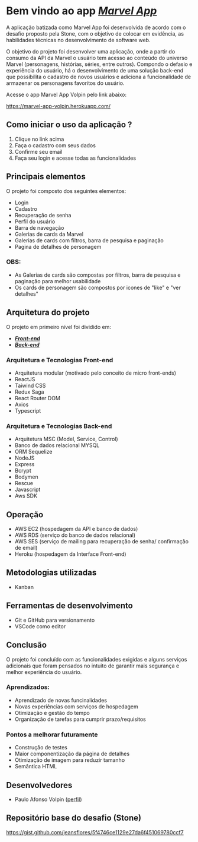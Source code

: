 # Bem vindo ao app [***Marvel App***](https://marvel-app-volpin.herokuapp.com/)

A aplicação batizada como Marvel App foi desenvolvida de acordo com o desafio proposto pela Stone, com o objetivo de colocar em evidência, as habilidades técnicas no desenvolvimento de software web.

O objetivo do projeto foi desenvolver uma aplicação, onde a partir do consumo da API da Marvel o usuário tem acesso ao conteúdo do universo Marvel (personagens, histórias, séries, entre outros). Compondo o defasio e experiência do usuário, há o desenvolvimento de uma solução back-end que possibilita o cadastro de novos usuários e adiciona a funcionalidade de armazenar os personagens favoritos do usuário.

Acesse o app Marvel App Volpin pelo link abaixo:

https://marvel-app-volpin.herokuapp.com/

## Como iniciar o uso da aplicação ?

1. Clique no link acima
2. Faça o cadastro com seus dados
3. Confirme seu email
4. Faça seu login e acesse todas as funcionalidades 

## Principais elementos

O projeto foi composto dos seguintes elementos:

- Login
- Cadastro
- Recuperação de senha
- Perfil do usuário
- Barra de navegação
- Galerias de cards da Marvel
- Galerias de cards com filtros, barra de pesquisa e paginação
- Pagina de detalhes de personagem

### OBS: 
- As Galerias de cards são compostas por filtros, barra de pesquisa e paginação para melhor usabilidade
- Os cards de personagem são compostos por icones de "like" e "ver detalhes"

## Arquitetura do projeto

O projeto em primeiro nível foi dividido em:

- [***Front-end***](https://github.com/pa-volpin/marvel-case-fe)
- [***Back-end***](https://github.com/pa-volpin/marvel-case-be)

### Arquitetura e Tecnologias Front-end

- Arquitetura modular (motivado pelo conceito de micro front-ends)
- ReactJS
- Taiwind CSS
- Redux Saga
- React Router DOM
- Axios
- Typescript

### Arquitetura e Tecnologias Back-end

- Arquitetura MSC (Model, Service, Control)
- Banco de dados relacional MYSQL
- ORM Sequelize
- NodeJS
- Express
- Bcrypt
- Bodymen
- Rescue
- Javascript
- Aws SDK

## Operação

- AWS EC2 (hospedagem da API e banco de dados)
- AWS RDS (serviço do banco de dados relacional)
- AWS SES (serviço de mailing para recuperação de senha/ confirmação de email)
- Heroku (hospedagem da Interface Front-end)

## Metodologias utilizadas

- Kanban

## Ferramentas de desenvolvimento

- Git e GitHub para versionamento
- VSCode como editor

## Conclusão

O projeto foi concluído com as funcionalidades exigidas e alguns serviços adicionais que foram pensados no intuito de garantir mais segurança e melhor experiência do usuário.

### Aprendizados:
- Aprendizado de novas funcinalidades
- Novas experiências com serviços de hospedagem
- Otimização e gestão do tempo
- Organização de tarefas para cumprir prazo/requisitos

### Pontos a melhorar futuramente
- Construção de testes
- Maior componentização da página de detalhes
- Otimização de imagem  para reduzir tamanho
- Semântica HTML

## Desenvolvedores

- Paulo Afonso Volpin ([perfil](https://github.com/pa-volpin))

## Repositório base do desafio (Stone)

https://gist.github.com/jeansflores/5f4746ce1129e27da6f451069780ccf7
